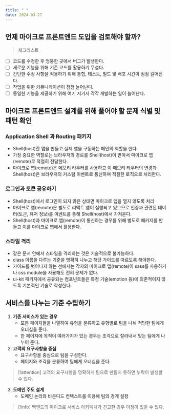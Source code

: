 ```yaml
---
title: " "
date: 2024-03-27
---
```

## 언제 마이크로 프론트엔드 도입을 검토해야 할까?

> 체크리스트
- [ ] 코드를 수정한 후 엉뚱한 곳에서 버그가 발생한다.
- [ ] 새로운 기능을 위해 기존 코드를 활용하기 무섭다.
- [ ] 간단한 수정 사항을 적용하기 위해 통합, 테스트, 빌드 및 배포 시간이 점점 길어진다.
- [ ] 작업을 위한 커뮤니케이션이 점점 늘어난다.
- [ ] 동일한 기능을 제공하기 위해 여기 저기서 각각 개발하는 일이 늘어난다.

## 마이크로 프론트엔드 설계를 위해 풀어야 할 문제 식별 및 패턴 확인
### Application Shell 과 Routing 패키지
- Shell(host)란 앱을 만들고 실제 앱을 구동하는 메인의 역할을 한다.
- 가장 중요한 역할로는 브라우저의 경로를 Shell(host)이 받아서 마이크로 앱(remote)로 적절히 전달한다.
- 마이크로 앱(remote)은 메모리 라우터를 사용하고 이 메모리 라우터의 변경과 Shell(host)은 브라우저의 커스텀 이벤트로 통신하며 적절한 로직으로 처리한다.

### 로그인과 토큰 공유하기
- Shell(host)에서 로그인이 되지 않은 상태면 마이크로 앱을 열지 않도록 처리
- 마이크로 앱(remote)은 별도로 리액트 앱이 실행되고 있으므로 인증과 관련된 데이터(토큰, 유저 정보)를 이벤트를 통해 Shell(host)에서 가져온다.
- Shell(host)과 마이크로 앱(remote)이 통신하는 경우를 위해 별도로 패키지를 만들고 이를 마이크로 앱에서 활용한다.

### 스타일 격리
- 같은 문서 안에서 스타일을 격리하는 것은 기술적으로 불가능하다.
- class 이름을 다루는 기준을 명확히 나누고 해당 가이드를 따르도록 해야한다.
- 가이드를 벗어나지 않는 선에서는 각자의 마이크로 앱(remote)이 sass를 사용하거나 css module을 사용해도 전혀 문제가 없다.
- ui-kit 패키지에서 공유되는 컴포넌트들은 특정 기술(emotion 등)에 의존적이지 않도록 기본적인 기술로 작성한다.

## 서비스를 나누는 기준 수립하기
1. **기존 서비스가 있는 경우**
   - 모든 페이지들을 나열하여 유형을 분류하고 유형별로 팀을 나눠 적당한 팀에게 오너십을 준다.
   - 한 페이지에 목적이 여러가지가 있는 경우는 조각으로 잘라내서 맞는 팀에게 나누어 준다.
2. **고객의 요구사항을 중심**
   - 요구사항을 중심으로 팀을 구성한다.
   - 페이지와 조각을 분류하여 팀에게 오너십을 준다.
> [!attention]
> 고객의 요구사항을 명확하게 팀으로 만들지 못하면 누락이 발생할 수 있다.
3. **도메인 주도 설계**
   - 도메인 논리와 바운디드 컨텍스트를 이용해 팀의 경계 설정
> [!info]
> 백엔드의 마이크로 서비스 아키텍처가 견고한 경우 이점이 있을 수 있다.
